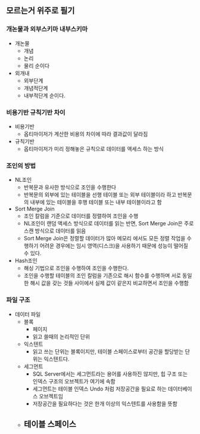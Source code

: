 ## 모르는거 위주로 필기

### 개논물과 외부스키마 내부스키마
- 개논물
  - 개념
  - 논리
  - 물리 순이다
- 외개내
  - 외부단계
  - 개념적단계
  - 내부적단계 순이다.


### 비용기반 규칙기반 차이
- 비용기반
  - 옵티마이저가 계산한 비용의 차이에 따라 결과값이 달라짐
- 규칙기반
  - 옵티마이저가 미리 정해놓은 규칙으로 데이터를 액세스 하는 방식


### 조인의 방법
- NL조인
  - 반복문과 유사한 방식으로 조인을 수행한다
  - 반복문의 외부에 있는 테이블을 선행 테이블 또는 외부 테이블이라 하고 반복문의 내부에 있는 테이블을 후행 테이블 또는 내부 테이블이라고 함
- Sort Merge Join
  - 조인 칼럼을 기준으로 데이터를 정렬하여 조인을 수행
  - NL조인이 랜덤 액세스 방식으로 데이터를 읽는 반면, Sort Merge Join은 주로 스캔 방식으로 데이터를 읽음
  - Sort Merge Join은 정렬할 데이터가 많아 메모리 에서도 모든 정렬 작업을 수행하기 어려운 경우에는 임시 영역(디스크)을 사용하기 때문에 성능이 떨어질 수 있다.
- Hash조인
  - 해싱 기법으로 조인을 수행하여 조인을 수행한다.
  - 조인을 수행할 테이블의 조인 칼럼을 기존으로 해시 함수를 수행하며 서로 동일한 해시 값을 갖는 것들 사이에서 실제 값이 같은지 비교하면서 조인을 수행함

### 파일 구조
- 데이터 파일
  - 블록
    - 페이지
    - 읽고 쓸때의 논리적인 단위
  - 익스텐트
    - 읽고 쓰는 단위는 블록이지만, 테이블 스페이스로부터 공간을 할당받는 단위는 익스텐트다.
  - 세그먼트
    - SQL Server에서는 세그먼트라는 용어를 사용하진 않지만, 힙 구조 또는 인덱스 구조의 오브젝트가 여기에 속함
    - 세그먼트는 테이블 인덱스 Undo 처럼 저장공간을 필요로 하는 데이터베이스 오브젝트임
    - 저장공간을 필요하다는 것은 한개 이상의 익스텐트를 사용함을 뜻함
  - 테이블 스페이스
    - 
